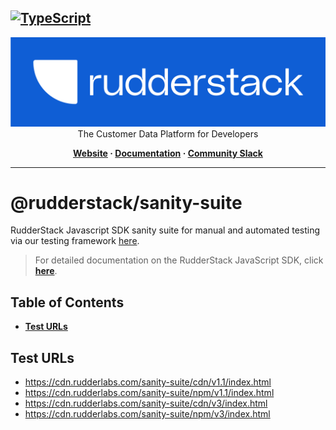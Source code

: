 ## [![TypeScript](https://img.shields.io/badge/%3C%2F%3E-TypeScript-%230074c1.svg)](https://www.typescriptlang.org/)

<p align="center">
  <a href="https://rudderstack.com/">
    <img alt="RudderStack" width="512" src="https://raw.githubusercontent.com/rudderlabs/rudder-sdk-js/develop/assets/rs-logo-full-light.jpg">
  </a>
  <br />
  <caption>The Customer Data Platform for Developers</caption>
</p>
<p align="center">
  <b>
    <a href="https://rudderstack.com">Website</a>
    ·
    <a href="https://rudderstack.com/docs/stream-sources/rudderstack-sdk-integration-guides/rudderstack-javascript-sdk/">Documentation</a>
    ·
    <a href="https://rudderstack.com/join-rudderstack-slack-community">Community Slack</a>
  </b>
</p>

---

# [](https://github.com/rudderlabs/rudder-sdk-js/blob/main/packages/sanity-suite/README.md#@rudderstack-sanity-suite)@rudderstack/sanity-suite

RudderStack Javascript SDK sanity suite for manual and automated testing via our testing framework [here](https://github.com/rudderlabs/rudder-sdk-test).

> For detailed documentation on the RudderStack JavaScript SDK, click [**here**](https://www.rudderstack.com/docs/sources/event-streams/sdks/rudderstack-javascript-sdk/).

## Table of Contents

- [**Test URLs**](https://github.com/rudderlabs/rudder-sdk-js/blob/main/packages/sanity-suite/README.md#itest-urls)

## [](https://github.com/rudderlabs/rudder-sdk-js/blob/main/packages/sanity-suite/README.md#itest-urls)Test URLs

- https://cdn.rudderlabs.com/sanity-suite/cdn/v1.1/index.html
- https://cdn.rudderlabs.com/sanity-suite/npm/v1.1/index.html
- https://cdn.rudderlabs.com/sanity-suite/cdn/v3/index.html
- https://cdn.rudderlabs.com/sanity-suite/npm/v3/index.html
